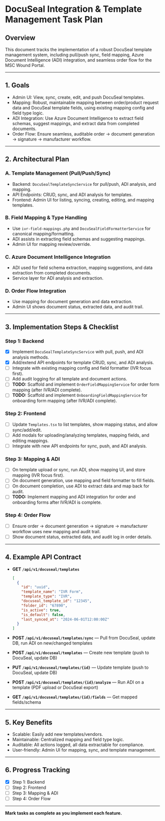 # DocuSeal Integration & Template Management Task Plan

## Overview

This document tracks the implementation of a robust DocuSeal template management system, including pull/push sync, field mapping, Azure Document Intelligence (ADI) integration, and seamless order flow for the MSC Wound Portal.

---

## 1. Goals

- Admin UI: View, sync, create, edit, and push DocuSeal templates.
- Mapping: Robust, maintainable mapping between order/product request data and DocuSeal template fields, using existing mapping config and field type logic.
- ADI Integration: Use Azure Document Intelligence to extract field schemas, suggest mappings, and extract data from completed documents.
- Order Flow: Ensure seamless, auditable order → document generation → signature → manufacturer workflow.

---

## 2. Architectural Plan

### A. Template Management (Pull/Push/Sync)

- Backend: `DocuSealTemplateSyncService` for pull/push, ADI analysis, and mapping.
- API Endpoints: CRUD, sync, and ADI analysis for templates.
- Frontend: Admin UI for listing, syncing, creating, editing, and mapping templates.

### B. Field Mapping & Type Handling

- Use `ivr-field-mappings.php` and `DocuSealFieldFormatterService` for canonical mapping/formatting.
- ADI assists in extracting field schemas and suggesting mappings.
- Admin UI for mapping review/override.

### C. Azure Document Intelligence Integration

- ADI used for field schema extraction, mapping suggestions, and data extraction from completed documents.
- Service layer for ADI analysis and extraction.

### D. Order Flow Integration

- Use mapping for document generation and data extraction.
- Admin UI shows document status, extracted data, and audit trail.

---

## 3. Implementation Steps & Checklist

### Step 1: Backend

- [x] Implement `DocuSealTemplateSyncService` with pull, push, and ADI analysis methods.
- [x] Add/extend API endpoints for template CRUD, sync, and ADI analysis.
- [ ] Integrate with existing mapping config and field formatter (IVR focus first).
- [ ] Add audit logging for all template and document actions.
- [ ] **TODO:** Scaffold and implement `OrderFieldMappingService` for order form mapping (after IVR/ADI complete).
- [ ] **TODO:** Scaffold and implement `OnboardingFieldMappingService` for onboarding form mapping (after IVR/ADI complete).

### Step 2: Frontend

- [ ] Update `Templates.tsx` to list templates, show mapping status, and allow sync/add/edit.
- [ ] Add modals for uploading/analyzing templates, mapping fields, and editing mappings.
- [ ] Integrate with new API endpoints for sync, push, and ADI analysis.

### Step 3: Mapping & ADI

- [ ] On template upload or sync, run ADI, show mapping UI, and store mapping (IVR focus first).
- [ ] On document generation, use mapping and field formatter to fill fields.
- [ ] On document completion, use ADI to extract data and map back for audit.
- [ ] **TODO:** Implement mapping and ADI integration for order and onboarding forms after IVR/ADI is complete.

### Step 4: Order Flow

- [ ] Ensure order → document generation → signature → manufacturer workflow uses new mapping and audit trail.
- [ ] Show document status, extracted data, and audit log in order details.

---

## 4. Example API Contract

- **GET `/api/v1/docuseal/templates`**

  ```json
  [
    {
      "id": "uuid",
      "template_name": "IVR Form",
      "template_type": "IVR",
      "docuseal_template_id": "12345",
      "folder_id": "67890",
      "is_active": true,
      "is_default": false,
      "last_synced_at": "2024-06-01T12:00:00Z"
    }
  ]
  ```

- **POST `/api/v1/docuseal/templates/sync`** — Pull from DocuSeal, update DB, run ADI on new/changed templates
- **POST `/api/v1/docuseal/templates`** — Create new template (push to DocuSeal, update DB)
- **PUT `/api/v1/docuseal/templates/{id}`** — Update template (push to DocuSeal, update DB)
- **POST `/api/v1/docuseal/templates/{id}/analyze`** — Run ADI on a template (PDF upload or DocuSeal export)
- **GET `/api/v1/docuseal/templates/{id}/fields`** — Get mapped fields/schema

---

## 5. Key Benefits

- Scalable: Easily add new templates/vendors.
- Maintainable: Centralized mapping and field type logic.
- Auditable: All actions logged, all data extractable for compliance.
- User-friendly: Admin UI for mapping, sync, and template management.

---

## 6. Progress Tracking

- [x] Step 1: Backend
- [ ] Step 2: Frontend
- [ ] Step 3: Mapping & ADI
- [ ] Step 4: Order Flow

---

**Mark tasks as complete as you implement each feature.**
